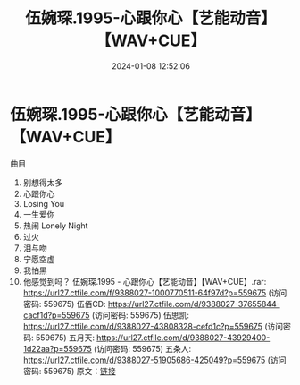 ﻿---
title: 伍婉琛.1995-心跟你心【艺能动音】【WAV+CUE】
date: 2024-01-08 12:52:06
categories: WAV车载音乐、镜像
tags: 华语中文
---
# 伍婉琛.1995-心跟你心【艺能动音】【WAV+CUE】

曲目
01. 别想得太多
02. 心跟你心
03. Losing You
04. 一生爱你
05. 热闹 Lonely Night
06. 过火
07. 泪与吻
08. 宁愿空虚
09. 我怕黑
10. 他感觉到吗？
伍婉琛.1995 - 心跟你心【艺能动音】【WAV+CUE】.rar: https://url27.ctfile.com/f/9388027-1000770511-64f97d?p=559675
(访问密码: 559675)
伍佰CD: https://url27.ctfile.com/d/9388027-37655844-cacf1d?p=559675
(访问密码: 559675)
伍思凯: https://url27.ctfile.com/d/9388027-43808328-cefd1c?p=559675
(访问密码: 559675)
五月天: https://url27.ctfile.com/d/9388027-43929400-1d22aa?p=559675
(访问密码: 559675)
五条人: https://url27.ctfile.com/d/9388027-51905686-425049?p=559675
(访问密码: 559675)
原文：[链接](https://blog.sina.com.cn/s/blog_1647c7e760103144w.html)
